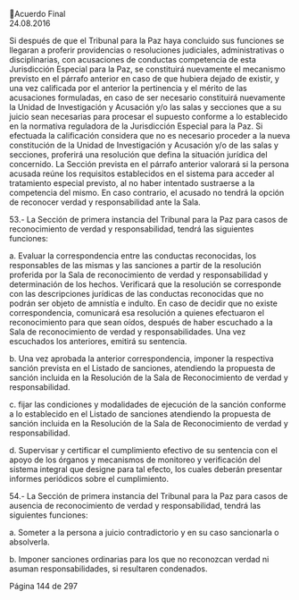 Acuerdo Final  
24.08.2016  

 
Si después de que el Tribunal para la Paz haya concluido sus funciones se llegaran a proferir providencias 
o resoluciones judiciales, administrativas o disciplinarias, con acusaciones de conductas competencia de 
esta  Jurisdicción  Especial  para  la  Paz,  se  constituirá  nuevamente  el  mecanismo  previsto  en  el  párrafo 
anterior en caso de que hubiera dejado de existir, y una vez calificada por el anterior la pertinencia y el 
mérito  de  las  acusaciones  formuladas,  en  caso  de  ser  necesario  constituirá  nuevamente  la  Unidad  de 
Investigación  y  Acusación  y/o  las  salas  y  secciones  que  a  su  juicio  sean  necesarias  para  procesar  el 
supuesto conforme a lo establecido en la normativa reguladora de la Jurisdicción Especial para la Paz. Si 
efectuada la calificación considera que no es necesario proceder a la nueva constitución de la Unidad de 
Investigación y Acusación y/o de las salas y secciones, proferirá una resolución que defina la situación 
jurídica del concernido. La Sección prevista en el párrafo anterior valorará si la persona acusada reúne los 
requisitos establecidos en el sistema para acceder al tratamiento especial previsto, al no haber intentado 
sustraerse a la competencia del mismo. En caso contrario, el acusado no tendrá la opción de reconocer 
verdad y responsabilidad ante la Sala. 
 
53.-  La Sección de primera instancia del Tribunal para la Paz para casos de reconocimiento de verdad y 
responsabilidad, tendrá las siguientes funciones: 
 
a. Evaluar  la  correspondencia  entre  las  conductas  reconocidas,  los  responsables  de  las 
mismas y las sanciones a partir de la resolución proferida por la Sala de reconocimiento 
de verdad y responsabilidad y determinación de los hechos. Verificará que la resolución 
se  corresponde  con  las  descripciones  jurídicas  de  las  conductas  reconocidas  que  no 
podrán ser objeto de amnistía e indulto. En caso de decidir que no existe correspondencia, 
comunicará esa resolución a quienes efectuaron el reconocimiento para que sean oídos, 
después de haber escuchado a la Sala de reconocimiento de verdad y responsabilidades. 
Una vez escuchados los anteriores, emitirá su sentencia. 
 
b. Una vez aprobada la anterior correspondencia, imponer la respectiva sanción prevista en 
el Listado de sanciones, atendiendo la propuesta de sanción incluida en la Resolución de 
la Sala de Reconocimiento de verdad y responsabilidad.   
 
c. fijar las condiciones y modalidades de ejecución de la sanción conforme a lo establecido 
en el Listado de sanciones atendiendo la propuesta de sanción incluida en la Resolución 
de la Sala de Reconocimiento de verdad y responsabilidad.   
 
d. Supervisar  y  certificar  el  cumplimiento  efectivo  de  su  sentencia  con  el  apoyo  de  los 
órganos y mecanismos de monitoreo y verificación del sistema integral que designe para 
tal efecto, los cuales deberán presentar informes periódicos sobre el cumplimiento. 
 
54.- La Sección de primera instancia del Tribunal para la Paz para casos de ausencia de reconocimiento de 
verdad y responsabilidad, tendrá las siguientes funciones: 
 
a. Someter a la persona a juicio contradictorio y en su caso sancionarla o absolverla.  
 
b. Imponer  sanciones  ordinarias  para  los  que  no  reconozcan  verdad  ni  asuman 
responsabilidades, si resultaren condenados. 
 
Página 144 de 297 
 

